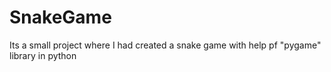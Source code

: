# SnakeGame
Its a small project where I had created a snake game with help pf "pygame" library in python
